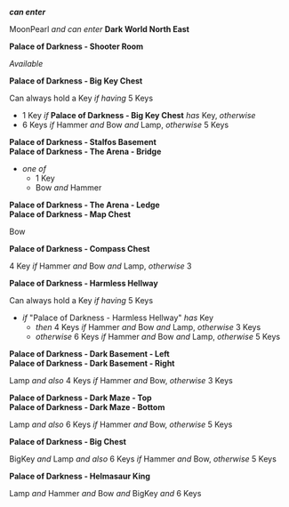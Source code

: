 ﻿***can enter***

MoonPearl *and* *can enter* **Dark World North East**

**Palace of Darkness - Shooter Room**

*Available*

**Palace of Darkness - Big Key Chest**

Can always hold a Key *if having* 5 Keys

- 1 Key *if* **Palace of Darkness - Big Key Chest** *has* Key, *otherwise*
- 6 Keys *if* Hammer *and* Bow *and* Lamp, *otherwise* 5 Keys

**Palace of Darkness - Stalfos Basement**  
**Palace of Darkness - The Arena - Bridge**

- *one of*
  - 1 Key
  - Bow *and* Hammer

**Palace of Darkness - The Arena - Ledge**  
**Palace of Darkness - Map Chest**

Bow

**Palace of Darkness - Compass Chest**

4 Key *if* Hammer *and* Bow *and* Lamp, *otherwise* 3

**Palace of Darkness - Harmless Hellway**

Can always hold a Key *if having* 5 Keys

- *if* "Palace of Darkness - Harmless Hellway" *has* Key
  - *then* 4 Keys *if* Hammer *and* Bow *and* Lamp, *otherwise* 3 Keys
  - *otherwise* 6 Keys *if* Hammer *and* Bow *and* Lamp, *otherwise* 5 Keys

**Palace of Darkness - Dark Basement - Left**  
**Palace of Darkness - Dark Basement - Right**

Lamp *and also* 4 Keys *if* Hammer *and* Bow, *otherwise* 3 Keys

**Palace of Darkness - Dark Maze - Top**  
**Palace of Darkness - Dark Maze - Bottom**

Lamp *and also* 6 Keys *if* Hammer *and* Bow, *otherwise* 5 Keys

**Palace of Darkness - Big Chest**

BigKey *and* Lamp *and also* 6 Keys *if* Hammer *and* Bow, *otherwise* 5 Keys

**Palace of Darkness - Helmasaur King**

Lamp *and* Hammer *and* Bow *and* BigKey *and* 6 Keys
